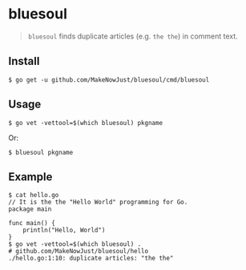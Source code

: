 # bluesoul

> `bluesoul` finds duplicate articles (e.g. `the the`) in comment text.

## Install

```console
$ go get -u github.com/MakeNowJust/bluesoul/cmd/bluesoul
```

## Usage

```console
$ go vet -vettool=$(which bluesoul) pkgname
```

Or:

```console
$ bluesoul pkgname
```

## Example

```console
$ cat hello.go
// It is the the "Hello World" programming for Go.
package main

func main() {
    println("Hello, World")
}
$ go vet -vettool=$(which bluesoul) .
# github.com/MakeNowJust/bluesoul/hello
./hello.go:1:10: duplicate articles: "the the"
```